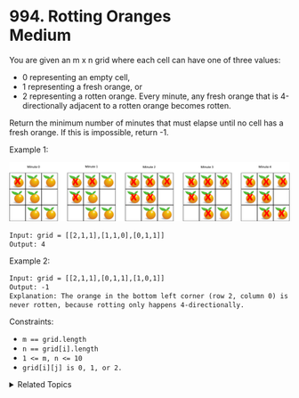 # 994. Rotting Oranges<br> Medium

You are given an m x n grid where each cell can have one of three values:

- 0 representing an empty cell,
- 1 representing a fresh orange, or
- 2 representing a rotten orange.
Every minute, any fresh orange that is 4-directionally adjacent to a rotten orange becomes rotten.

Return the minimum number of minutes that must elapse until no cell has a fresh orange. If this is impossible, return -1.

Example 1:

![](assets/oranges.png)

```
Input: grid = [[2,1,1],[1,1,0],[0,1,1]]
Output: 4
```

Example 2:

```
Input: grid = [[2,1,1],[0,1,1],[1,0,1]]
Output: -1
Explanation: The orange in the bottom left corner (row 2, column 0) is never rotten, because rotting only happens 4-directionally.
```

Constraints:

- `m == grid.length`
- `n == grid[i].length`
- `1 <= m, n <= 10`
- `grid[i][j] is 0, 1, or 2.`

<details>

<summary> Related Topics </summary>

-   `Breadth-first search`

</details>
